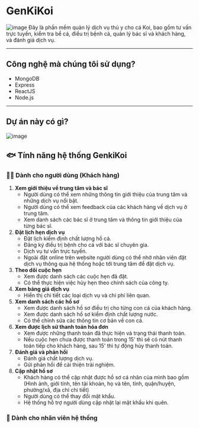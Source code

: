 # GenKiKoi
![image](https://github.com/user-attachments/assets/4a848cf0-7e48-4eb6-8146-3a7475c217b9)
Đây là phần mềm quản lý dịch vụ thú y cho cá Koi, bao gồm tư vấn trực tuyến, kiểm tra bể cá, điều trị bệnh cá, quản lý bác sĩ và khách hàng, và đánh giá dịch vụ.

---
## Công nghệ mà chúng tôi sử dụng?
- MongoDB
- Express
- ReactJS
- Node.js

---
## Dự án này có gì?
![image](https://github.com/user-attachments/assets/0be921eb-6ff6-497f-b55e-8e16491a38d2)
## 🐟 Tính năng hệ thống GenkiKoi
### 🧑‍💻 Dành cho người dùng (Khách hàng)
1. **Xem giới thiệu về trung tâm và bác sĩ**
    - Người dùng có thể xem những thông tin giới thiệu của trung tâm và những dịch vụ nổi bật.
    - Người dùng có thể xem feedback của các khách hàng về dịch vụ ở trung tâm.
    - Xem danh sách các bác sĩ ở trung tâm và thông tin giới thiệu của từng bác sĩ.
2. **Đặt lịch hẹn dịch vụ**
    - Đặt lịch kiểm định chất lượng hồ cá.
    - Đăng ký điều trị bệnh cho cá với bác sĩ chuyên gia.
    - Dịch vụ tư vấn trực tuyến.
    - Ngoài đặt online trên website người dùng có thể nhờ nhân viên đặt dịch vụ thông qua hệ thống hoặc tới trung tâm để đặt dịch vụ.
3. **Theo dõi cuộc hẹn**
    - Xem được danh sách các cuộc hẹn đã đặt.
    - Có thể thực hiện việc hủy hẹn theo chính sách của công ty.
4. **Xem bảng giá dịch vụ**
    - Hiển thị chi tiết các loại dịch vụ và chi phí liên quan.
5. **Xem danh sách các hồ sơ**
    - Xem được danh sách hồ sơ điều trị cho từng con cá của khách hàng.
    - Xem được danh sách hồ sơ kiểm định chất lượng nước.
    - Có thể chỉnh sửa các thông tin cơ bản về con cá.
6. **Xem được lịch sử thanh toán hóa đơn**
    - Xem được những thanh toán đã thực hiện và trạng thái thanh toán.
    - Nếu cuộc hẹn chưa được thanh toán trong 15' thì sẽ có nút thanh toán tiếp cho khách hàng, sau 15' thì tự động hủy thanh toán.
8. **Đánh giá và phản hồi**
    - Đánh giá chất lượng dịch vụ.
    - Gửi phản hồi để cải thiện trải nghiệm.
9. **Cập nhật hồ sơ**
    - Khách hàng có thể cập nhật được hồ sơ cá nhân của mình bao gồm (Hình ảnh, giới tính, tên tài khoản, họ và tên, tỉnh, quận/huyện, phường/xã, địa chỉ chi tiết)
    - Người dùng có thể thay đổi mật khẩu.
    - Hệ thống hỗ trợ người dùng cập nhật lại mật khẩu khi quên.
### 🏥 Dành cho nhân viên hệ thống
